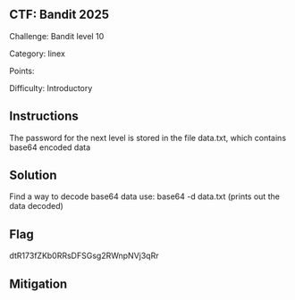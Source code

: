 ## CTF: Bandit 2025
Challenge: Bandit level 10

Category:  linex

Points:

Difficulty: Introductory

## Instructions
The password for the next level is stored in the file data.txt, which contains base64 encoded data


## Solution
Find a way to decode base64 data
use: base64 -d data.txt (prints out the data decoded)


## Flag
dtR173fZKb0RRsDFSGsg2RWnpNVj3qRr


## Mitigation


